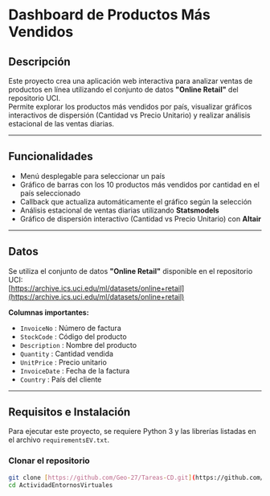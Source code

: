 # Dashboard de Productos Más Vendidos

## Descripción
Este proyecto crea una aplicación web interactiva para analizar ventas de productos en línea utilizando el conjunto de datos **"Online Retail"** del repositorio UCI.  
Permite explorar los productos más vendidos por país, visualizar gráficos interactivos de dispersión (Cantidad vs Precio Unitario) y realizar análisis estacional de las ventas diarias.

---

## Funcionalidades
- Menú desplegable para seleccionar un país
- Gráfico de barras con los 10 productos más vendidos por cantidad en el país seleccionado
- Callback que actualiza automáticamente el gráfico según la selección
- Análisis estacional de ventas diarias utilizando **Statsmodels**
- Gráfico de dispersión interactivo (Cantidad vs Precio Unitario) con **Altair**

---
## Datos

Se utiliza el conjunto de datos **"Online Retail"** disponible en el repositorio UCI:  
[https://archive.ics.uci.edu/ml/datasets/online+retail](https://archive.ics.uci.edu/ml/datasets/online+retail)

**Columnas importantes:**
- `InvoiceNo` : Número de factura
- `StockCode` : Código del producto
- `Description` : Nombre del producto
- `Quantity` : Cantidad vendida
- `UnitPrice` : Precio unitario
- `InvoiceDate` : Fecha de la factura
- `Country` : País del cliente

---

## Requisitos e Instalación

Para ejecutar este proyecto, se requiere Python 3 y las librerías listadas en el archivo `requirementsEV.txt`.

### Clonar el repositorio

```bash
git clone [https://github.com/Geo-27/Tareas-CD.git](https://github.com/Geo-27/ActividadEntornosVirtuales)
cd ActividadEntornosVirtuales
